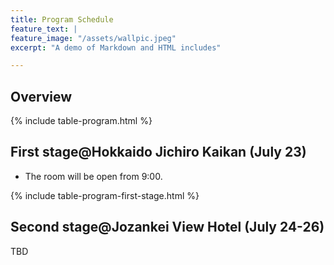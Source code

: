 ```yaml
---
title: Program Schedule
feature_text: |
feature_image: "/assets/wallpic.jpeg"
excerpt: "A demo of Markdown and HTML includes"

---
```

<!-- <small>Talk 20 mins, QA 5 mins.</small> -->

## Overview 

{% include table-program.html %}

## First stage@Hokkaido Jichiro Kaikan (July 23)

- The room will be open from 9:00.

{% include table-program-first-stage.html %}

## Second stage@Jozankei View Hotel (July 24-26)

TBD